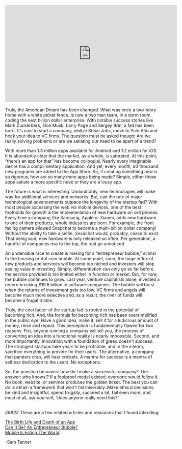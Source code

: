 <div style="text-align: center">
 <iframe width="560" height="315" src="https://www.youtube.com/embed/ZRNEUc5k7Jw" frameborder="0" allowfullscreen></iframe>
</div>

<br>
Truly, the American Dream has been changed. What was once a two-story home with a white picket fence, is now a two man team, in a dorm room, coding the next billion dollar enterprise. With notable success stories like Mark Zuckerberk, Elon Musk, Larry Page and Sergey Brin, a fad has been born. It’s cool to start a company, idolize Steve Jobs, move to Palo Alto and hock your idea to VC firms. The question must be asked though: Are we really solving problems or are we satiating our need to be apart of a trend?

With more than 1.3 million apps available for Android and 1.2 million for iOS. It is abundantly clear that the market, as a whole, is saturated. At this point, “there’s an app for that” has become colloquial. Nearly every imaginable desire has a complimentary application. And yet, every month, 60 thousand new programs are added to the App Store. So, if creating something new is so rigorous, how are so many more apps being made? Simple, either those apps satiate a more specific need or they are a lousy app. 

The future is what is interesting. Undoubtably, new technologies will make way for additional services and networks. But, can the rate of major technological advancements outpace the longevity of the startup fad? With most people accessing the web via mobile devices, one of the best footholds for growth is the implementation of new hardware on cell phones. Every time a company, like Samsung, Apple or Xiaomi, adds new hardware to one of their products, whole industries are born. For example, the front facing camera allowed Snapchat to become a multi-billion dollar company! Without the ability to take a selfie, Snapchat would, probably, cease to exist. That being said, new hardware is only released so often. Per generation, a handful of companies rise to the top, the rest go unnoticed. 
 
An undeniable race to create is making for a “entrepreneur bubble,” similar to the housing or dot com bubble. At some point, soon, the huge influx of new products and services will become too niched and investors will stop seeing value in investing. Simply, differentiation can only go so far before the service provided is too limited either in function or market. But, for now, the bubble continues to grow. Last year, venture capitalists alone, invested a record breaking $19.8 billion in software companies. The bubble will burst when the returns of investment gets too low. VC firms and angels will become much more selective and, as a result, the river of funds will become a frugal trickle. 

Truly, the cool factor of the startup fad is rooted in the potential of becoming rich. And, the formula for becoming rich has been oversimplified in the public eye: Have a good idea, make it, sell it for a ludicrous amount of money, rinse and repeat. This perception is fundamentally flawed for two reasons. Fist, anyone running a company will tell you, the process of converting an idea into a functional reality is nearly impossible. Second, and more importantly, innovation with a foundation of greed doesn't succeed. The strongest startups take years to be profitable, and in the interim, sacrifice everything to provide for their users. The alternative, a company that panders crap, will hear crickets. A mantra for success is a mantra of selfless dedication to the users. No exceptions. 

So, the question becomes: how do I make a successful company? The answer: who knows!? If a foolproof model existed, everyone would follow it. No book, website, or seminar produces the golden ticket. The best you can do is obtain a framework that won't fail miserably. Make ethical decisions, be kind and insightful, spend frugally, succeed a lot, fail even more, and most of all, ask yourself, “does anyone really need this?”

<br>
##### These are a few related articles and resources that I found intersting:


[The Birth Life and Death of an App](https://www.adjust.com/assets/downloads/AppleAppStore_Report2014.pdf) <br>
[Can It Be? An Entrepreneur Bubble?](http://www.inc.com/gene-marks/entrepreneur-bubble-can-it-be.html) <br>
[Mobile Is Eating The World](http://www.slideshare.net/a16z/mobile-is-eating-the-world-40841467) <br>

-Sam Tanner
